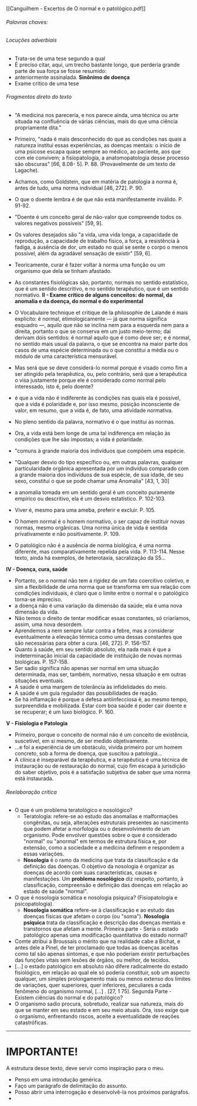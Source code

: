 [[Canguilhem - Excertos de O normal e o patológico.pdf]]

###### Palavras chaves:
###### Locuções adverbiais 
- Trata-se de uma tese segundo a qual
- É preciso citar, aqui, um trecho bastante longo, que perderia grande parte de sua força se fosse resumido:
- anteriormente assinalada.
**Sinônimo de doença**
- Exame crítico de uma tese
###### Fragmentos direto do texto           
- "A medicina nos pareceria, e nos parece ainda, uma técnica ou arte situada na confluência de várias ciências, mais do que uma ciência propriamente dita."

- Primeiro, "nada é mais desconhecido do que as condições nas quais a natureza institui essas experiências, as doenças mentais: o início de uma psicose escapa quase sempre ao médico, ao paciente, aos que com ele convivem; a fisiopatologia, a anatomopatologia desse processo são obscuras" [66, 8.08- 5]. P. 88. (Provavelmente de um texto de Lagache).
- Achamos, como Goldstein, que em matéria de patologia a norma é, antes de tudo, uma norma individual [46, 272]. P. 90.
- O que o doente lembra é de que não está manifestamente inválido. P. 91-92.
- "Doente é um conceito geral de não-valor que compreende todos os valores negativos possíveis" [59, 9].
- Os valores desejados são "a vida, uma vida longa, a capacidade de reprodução, a capacidade de trabalho físico, a força, a resistência à fadiga, a ausência de dor, um estado no qual se sente o corpo o menos possível, além da agradável sensação de existir" [59, 6].
- Teoricamente, curar é fazer voltar à norma uma função ou um organismo que dela se tinham afastado.
- As constantes fisiológicas são, portanto, normais no sentido estatístico, que é um sentido descritivo, e no sentido terapêutico, que é um sentido normativo.
**II - Exame crítico de alguns conceitos: do normal, da anomalia e da doença, do normal e do experimental**                                                      
- O Vocabulaire technique et critique de la philosophie de Lalande é mais explícito: é normal, etimologicamente — já que norma significa esquadro —, aquilo que não se inclina nem para a esquerda nem para a direita, portanto o que se conserva em um justo meio-termo; daí derivam dois sentidos: é normal aquilo que é como deve ser; e é normal, no sentido mais usual da palavra, o que se encontra na maior parte dos casos de uma espécie determinada ou o que constitui a média ou o módulo de uma característica mensurável.
- Mas será que se deve considerá-lo normal porque é visado como fim a ser atingido pela terapêutica, ou, pelo contrário, será que a terapêutica o visa justamente porque ele é considerado como normal pelo interessado, isto é, pelo doente?
- é que a vida não é indiferente às condições nas quais ela é possível, que a vida é polaridade e, por isso mesmo, posição inconsciente de valor, em resumo, que a vida é, de fato, uma atividade normativa.
- No pleno sentido da palavra, normativo é o que institui as normas.
- Ora, a vida está bem longe de uma tal indiferença em relação às condições que lhe são impostas; a vida é polaridade.
- "comuns à grande maioria dos indivíduos que compõem uma espécie.
- "Qualquer desvio do tipo específico ou, em outras palavras, qualquer particularidade orgânica apresentada por um indivíduo comparado com a grande maioria dos indivíduos de sua espécie, de sua idade, de seu sexo, constitui o que se pode chamar uma Anomalia" [43, 1, 30]
- a anomalia tomada em um sentido geral é um conceito puramente empírico ou descritivo, ela é um desvio estatístico. P. 102-103.
- Viver é, mesmo para uma ameba, preferir e excluir. P. 105.
- O homem normal é o homem normativo, o ser capaz de instituir novas normas, mesmo orgânicas. Uma norma única de vida é sentida privativamente e não positivamente. P. 109.
- O patológico não é a ausência de norma biológica, é uma norma diferente, mas comparativamente repelida pela vida. P. 113-114.
Nesse texto, ainda há exemplos, de heterotaxia, sacralização da S5...

**IV - Doença, cura, saúde**                               
- Portanto, se o normal não tem a rigidez de um fato coercitivo coletivo, e sim a flexibilidade de uma norma que se transforma em sua relação com condições individuais, é claro que o limite entre o normal e o patológico torna-se impreciso.
- a doença não é uma variação da dimensão da saúde; ela é uma nova dimensão da vida.
- Não temos o direito de tentar modificar essas constantes, só criaríamos, assim, uma nova desordem.
- Aprendemos a nem sempre lutar contra a febre, mas a considerar eventualmente a elevação térmica como uma dessas constantes que são necessárias para obter a cura. [46, 272]. P. 156-157.
- Quanto à saúde, em seu sentido absoluto, ela nada mais é que a indeterminação inicial da capacidade de instituição de novas normas biológicas. P. 157-158.
- Ser sadio significa não apenas ser normal em uma situação determinada, mas ser, também, normativo, nessa situação e em outras situações eventuais.
- A saúde é uma margem de tolerância às infidelidades do meio.
- A saúde é um guia regulador das possibilidades de reação.
- Se há inflamação é porque a defesa antiinfecciosa é, ao mesmo tempo, surpreendida e mobilizada. Estar com boa saúde é poder cair doente e se recuperar; é um luxo biológico. P. 160.

**V - Fisiologia e Patologia**

- Primeiro, porque o conceito de normal não é um conceito de existência, suscetível, em si mesmo, de ser medido objetivamente.
- ...e foi a experiência de um obstáculo, vivida primeiro por um homem concreto, sob a forma de doença, que suscitou a patologia...
- A clínica é inseparável da terapêutica, e a terapêutica é uma técnica de instauração ou de restauração do normal, cujo fim escapa à jurisdição do saber objetivo, pois é a satisfação subjetiva de saber que uma norma está instaurada.
###### Reelaboração crítica                                           
- O que é um problema teratológico e nosológico? 
	- Teratologia: refere-se ao estudo das anomalias e malformações congênitas, ou seja, alterações estruturais presentes ao nascimento que podem afetar a morfologia ou o desenvolvimento de um organismo. Pode envolver questões sobre o que é considerado "normal" ou "anormal" em termos de estrutura física e, por extensão, como a sociedade e a medicina definem e respondem a essas variações.
	- **Nosologia** é o ramo da medicina que trata da classificação e da definição das doenças. O objetivo da nosologia é organizar as doenças de acordo com suas características, causas e manifestações. Um **problema nosológico** diz respeito, portanto, à classificação, compreensão e definição das doenças em relação ao estado de saúde "normal".
- O que é nosologia somática e nosologia psíquica? (Fisiopatologia e psicopatologia).
	- **Nosologia somática** refere-se à classificação e ao estudo das doenças físicas que afetam o corpo (ou "soma"). **Nosologia psíquica** trata da classificação e descrição das doenças mentais e transtornos que afetam a mente.
Primeira parte - Seria o estado patológico apenas uma modificação quantitativa do estado normal?
- Comte atribui a Broussais o mérito que na realidade cabe a Bichat, e antes dele a Pinel, de ter proclamado que todas as doenças aceitas como tal são apenas sintomas, e que não poderiam existir perturbações das funções vitais sem lesões de órgãos, ou melhor, de tecidos.
- [...] o estado patológico em absoluto não difere radicalmente do estado fisiológico, em relação ao qual ele só poderia constituir, sob um aspecto qualquer, um simples prolongamento mais ou menos extenso dos limites de variações, quer superiores, quer inferiores, peculiares a cada fenômeno do organismo normal, [...] . [27, 1 75].
Segunda Parte - Existem ciências do normal e do patológico?
- O organismo sadio procura, sobretudo, realizar sua natureza, mais do que se manter em seu estado e em seu meio atuais. Ora, isso exige que o organismo, enfrentando riscos, aceite a eventualidade de reações catastróficas.

---
# IMPORTANTE! 
A estrutura desse texto, deve servir como inspiração para o meu. 
- Penso em uma introdução genérica. 
- Faço um parágrafo de delimitação do assunto. 
- Posso abrir uma interrogação e desenvolvê-la nos próximos parágrafos. 
- 